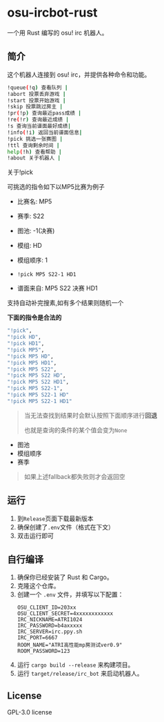 # osu-ircbot-rust

一个用 Rust 编写的 osu! irc 机器人。

## 简介

这个机器人连接到 osu! irc，并提供各种命令和功能。

```bash
!queue(!q) 查看队列 | 
!abort 投票丢弃游戏 | 
!start 投票开始游戏 | 
!skip 投票跳过房主 | 
!pr(!p) 查询最近pass成绩 | 
!re(!r) 查询最近成绩 | 
!s 查询当前谱面最好成绩| 
!info(!i) 返回当前谱面信息| 
!pick 挑选一张赛图 |
!ttl 查询剩余时间 | 
help(!h) 查看帮助 | 
!about 关于机器人 |
```
关于!pick

可挑选的指令如下以MP5比赛为例子
- 比赛名: MP5
- 赛季: S22
- 图池: -1(决赛)
- 模组: HD
- 模组顺序: 1


- `!pick MP5 S22-1 HD1`
- 谱面来自: MP5 S22 决赛 HD1

支持自动补完搜素,如有多个结果则随机一个

**下面的指令是合法的**
```bash
"!pick",
"!pick HD",
"!pick HD1",
"!pick MP5",
"!pick MP5 HD",
"!pick MP5 HD1",
"!pick MP5 S22",
"!pick MP5 S22 HD",
"!pick MP5 S22 HD1",
"!pick MP5 S22-1",
"!pick MP5 S22-1 HD"
"!pick MP5 S22-1 HD1"
```

> 当无法查找到结果时会默认按照下面顺序进行**回退**
> 
>也就是查询的条件的某个值会变为`None`
- 图池
- 模组顺序
- 赛季
> 如果上述fallback都失败则才会返回空
## 运行

1. 到`Release`页面下载最新版本
2. 确保创建了`.env`文件（格式在下文）
3. 双击运行即可

## 自行编译

1. 确保你已经安装了 Rust 和 Cargo。
2. 克隆这个仓库。
3. 创建一个 `.env` 文件，并填写以下配置：
   ```
   OSU_CLIENT_ID=203xx
   OSU_CLIENT_SECRET=4xxxxxxxxxxxx
   IRC_NICKNAME=ATRI1024
   IRC_PASSWORD=b4axxxxx
   IRC_SERVER=irc.ppy.sh
   IRC_PORT=6667
   ROOM_NAME="ATRI高性能mp房测试ver0.9"
   ROOM_PASSWORD=123
   ```
4. 运行 `cargo build --release` 来构建项目。
5. 运行 `target/release/irc_bot` 来启动机器人。

## License

GPL-3.0 license
